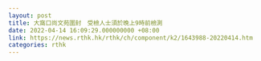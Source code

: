 ```yaml
---
layout: post
title: 大窩口尚文苑圍封　受檢人士須於晚上9時前檢測
date: 2022-04-14 16:09:29.000000000 +08:00
link: https://news.rthk.hk/rthk/ch/component/k2/1643988-20220414.htm
categories: rthk
---
```



